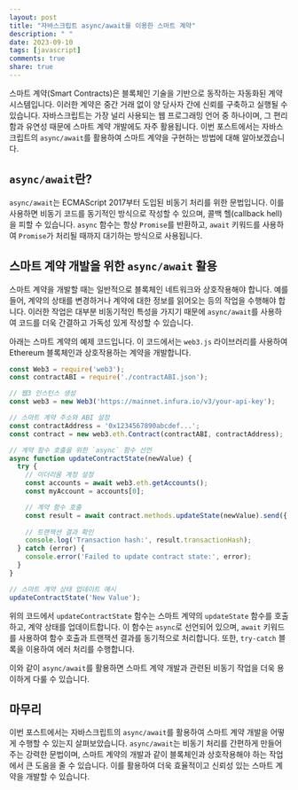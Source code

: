 ```yaml
---
layout: post
title: "자바스크립트 async/await를 이용한 스마트 계약"
description: " "
date: 2023-09-10
tags: [javascript]
comments: true
share: true
---
```


스마트 계약(Smart Contracts)은 블록체인 기술을 기반으로 동작하는 자동화된 계약 시스템입니다. 이러한 계약은 중간 거래 없이 양 당사자 간에 신뢰를 구축하고 실행될 수 있습니다. 자바스크립트는 가장 널리 사용되는 웹 프로그래밍 언어 중 하나이며, 그 편리함과 유연성 때문에 스마트 계약 개발에도 자주 활용됩니다. 이번 포스트에서는 자바스크립트의 `async/await`를 활용하여 스마트 계약을 구현하는 방법에 대해 알아보겠습니다.

## `async/await`란?

`async/await`는 ECMAScript 2017부터 도입된 비동기 처리를 위한 문법입니다. 이를 사용하면 비동기 코드를 동기적인 방식으로 작성할 수 있으며, 콜백 헬(callback hell)을 피할 수 있습니다. `async` 함수는 항상 `Promise`를 반환하고, `await` 키워드를 사용하여 `Promise`가 처리될 때까지 대기하는 방식으로 사용됩니다.

## 스마트 계약 개발을 위한 `async/await` 활용

스마트 계약을 개발할 때는 일반적으로 블록체인 네트워크와 상호작용해야 합니다. 예를 들어, 계약의 상태를 변경하거나 계약에 대한 정보를 읽어오는 등의 작업을 수행해야 합니다. 이러한 작업은 대부분 비동기적인 특성을 가지기 때문에 `async/await`를 사용하여 코드를 더욱 간결하고 가독성 있게 작성할 수 있습니다.

아래는 스마트 계약의 예제 코드입니다. 이 코드에서는 `web3.js` 라이브러리를 사용하여 Ethereum 블록체인과 상호작용하는 계약을 개발합니다.

```javascript
const Web3 = require('web3');
const contractABI = require('./contractABI.json');

// 웹3 인스턴스 생성
const web3 = new Web3('https://mainnet.infura.io/v3/your-api-key');

// 스마트 계약 주소와 ABI 설정
const contractAddress = '0x1234567890abcdef...';
const contract = new web3.eth.Contract(contractABI, contractAddress);

// 계약 함수 호출을 위한 `async` 함수 선언
async function updateContractState(newValue) {
  try {
    // 이더리움 계정 설정
    const accounts = await web3.eth.getAccounts();
    const myAccount = accounts[0];

    // 계약 함수 호출
    const result = await contract.methods.updateState(newValue).send({ from: myAccount });
    
    // 트랜잭션 결과 확인
    console.log('Transaction hash:', result.transactionHash);
  } catch (error) {
    console.error('Failed to update contract state:', error);
  }
}

// 스마트 계약 상태 업데이트 예시
updateContractState('New Value');
```

위의 코드에서 `updateContractState` 함수는 스마트 계약의 `updateState` 함수를 호출하고, 계약 상태를 업데이트합니다. 이 함수는 `async`로 선언되어 있으며, `await` 키워드를 사용하여 함수 호출과 트랜잭션 결과를 동기적으로 처리합니다. 또한, `try-catch` 블록을 이용하여 에러 처리를 수행합니다.

이와 같이 `async/await`를 활용하면 스마트 계약 개발과 관련된 비동기 작업을 더욱 용이하게 다룰 수 있습니다.

## 마무리

이번 포스트에서는 자바스크립트의 `async/await`를 활용하여 스마트 계약 개발을 어떻게 수행할 수 있는지 살펴보았습니다. `async/await`는 비동기 처리를 간편하게 만들어주는 강력한 문법이며, 스마트 계약의 개발과 같이 블록체인과 상호작용해야 하는 작업에서 큰 도움을 줄 수 있습니다. 이를 활용하여 더욱 효율적이고 신뢰성 있는 스마트 계약을 개발할 수 있습니다.